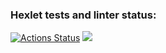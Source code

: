 ### Hexlet tests and linter status:

[![Actions Status](https://github.com/Chebanya/frontend-project-44/actions/workflows/hexlet-check.yml/badge.svg)](https://github.com/Chebanya/frontend-project-44/actions)
<a href="https://codeclimate.com/github/Chebanya/frontend-project-44/maintainability"><img src="https://api.codeclimate.com/v1/badges/8407bd853c81009f99c0/maintainability" /></a>
